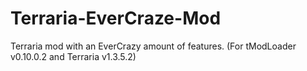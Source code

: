 # Terraria-EverCraze-Mod
Terraria mod with an EverCrazy amount of features. (For tModLoader v0.10.0.2 and Terraria v1.3.5.2)
